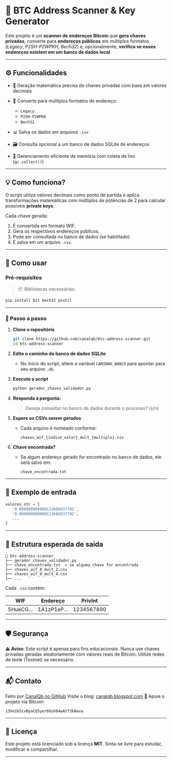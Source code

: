 # 🔐 BTC Address Scanner & Key Generator

Este projeto é um **scanner de endereços Bitcoin** que **gera chaves privadas**, converte para **endereços públicos** em múltiplos formatos (*Legacy*, *P2SH-P2WPKH*, *Bech32*) e, opcionalmente, **verifica se esses endereços existem em um banco de dados local**.

---

## ⚙️ Funcionalidades

* 🔢 Geração matemática precisa de chaves privadas com base em valores decimais
* 🧠 Converte para múltiplos formatos de endereço:

  * `Legacy`
  * `P2SH-P2WPKH`
  * `Bech32`
* 📊 Salva os dados em arquivos `.csv`
* 🗃️ Consulta opcional a um banco de dados SQLite de endereços
* 🧼 Gerenciamento eficiente de memória com coleta de lixo (`gc.collect()`)

---

## 💡 Como funciona?

O script utiliza valores decimais como ponto de partida e aplica transformações matemáticas com múltiplos de potências de 2 para calcular possíveis **private keys**.

Cada chave gerada:

1. É convertida em formato WIF.
2. Gera os respectivos endereços públicos.
3. Pode ser consultada no banco de dados (se habilitado).
4. É salva em um arquivo `.csv`.

---

## 🚀 Como usar

### Pré-requisitos

> 📦 Bibliotecas necessárias:

```bash
pip install bit bech32 psutil
```

---

### 🧰 Passo a passo

1. **Clone o repositório**

   ```bash
   git clone https://github.com/canalqb/btc-address-scanner.git
   cd btc-address-scanner
   ```

2. **Edite o caminho do banco de dados SQLite**

   * No início do script, altere a variável `CAMINHO_BANCO` para apontar para seu arquivo `.db`.

3. **Execute o script**

   ```bash
   python gerador_chaves_validador.py
   ```

4. **Responda à pergunta:**

   > Deseja consultar no banco de dados durante o processo? (s/n)

5. **Espere os CSVs serem gerados**

   * Cada arquivo é nomeado conforme:

     ```
     chaves_wif_{indice_valor}_mult_{multiplo}.csv
     ```

6. **Chave encontrada?**

   * Se algum endereço gerado for encontrado no banco de dados, ele será salvo em:

     ```
     chave_encontrada.txt
     ```

---

## 🧠 Exemplo de entrada

```python
valores_str = [
   '0.000000000000113686837701',
   '0.000000000000113686837702',
   ...
]
```

---

## 📁 Estrutura esperada de saída

```
📁 btc-address-scanner
├── gerador_chaves_validador.py
├── chave_encontrada.txt  ← se alguma chave for encontrada
├── chaves_wif_0_mult_2.csv
├── chaves_wif_0_mult_4.csv
├── ...
```

Cada `.csv` contém:

| WIF       | Endereço    | PrivInt    |
| --------- | ----------- | ---------- |
| 5HueCG... | 1A1zP1eP... | 1234567890 |

---

## 🛡️ Segurança

⚠️ **Aviso**: Este script é apenas para fins educacionais. Nunca use chaves privadas geradas aleatoriamente com valores reais de Bitcoin. Utilize redes de teste (Testnet) se necessário.

---

## 📬 Contato

Feito por [CanalQb no GitHub](https://github.com/canalqb)
Visite o blog: [canalqb.blogspot.com](https://canalqb.blogspot.com/)
💸 Apoie o projeto via Bitcoin:

```
13Ve1k5ivByaCQ5yer6GoV84wAtf3kNava
```

---

## 🧠 Licença

Este projeto está licenciado sob a licença **MIT**. Sinta-se livre para estudar, modificar e compartilhar.

---
 
